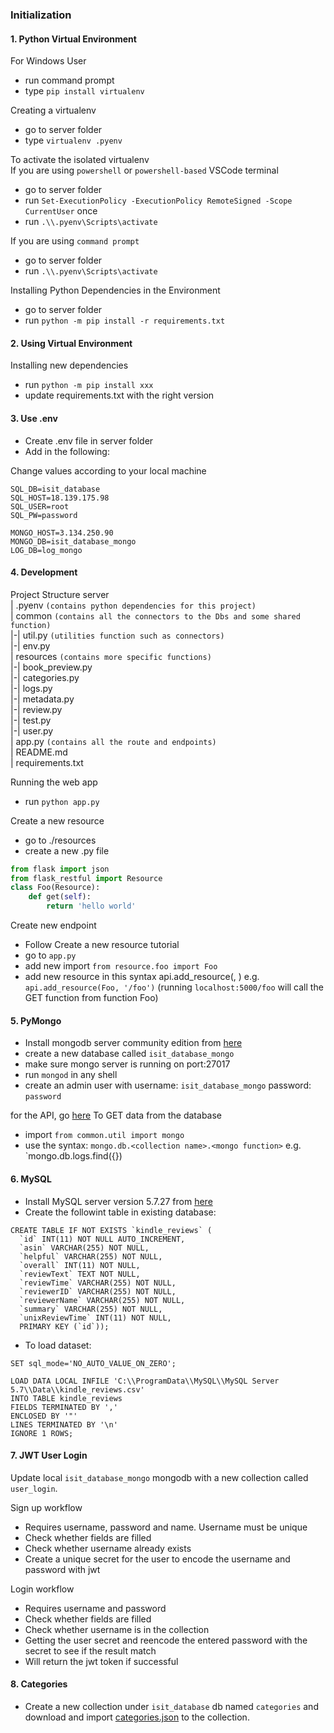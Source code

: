 ### Initialization

#### 1. Python Virtual Environment
For Windows User
- run command prompt
- type `pip install virtualenv`

Creating a virtualenv
- go to server folder
- type `virtualenv .pyenv`

To activate the isolated virtualenv  
If you are using `powershell` or `powershell-based` VSCode terminal
- go to server folder
- run `Set-ExecutionPolicy -ExecutionPolicy RemoteSigned -Scope CurrentUser` once
- run `.\\.pyenv\Scripts\activate`

If you are using `command prompt`
- go to server folder
- run `.\\.pyenv\Scripts\activate`

Installing Python Dependencies in the Environment
- go to server folder
- run `python -m pip install -r requirements.txt`

#### 2. Using Virtual Environment
Installing new dependencies
- run `python -m pip install xxx`
- update requirements.txt with the right version

#### 3. Use .env
- Create .env file in server folder
- Add in the following:

 Change values according to your local machine
```
SQL_DB=isit_database
SQL_HOST=18.139.175.98
SQL_USER=root
SQL_PW=password

MONGO_HOST=3.134.250.90
MONGO_DB=isit_database_mongo
LOG_DB=log_mongo
```

#### 4. Development
Project Structure
server  
| .pyenv `(contains python dependencies for this project)`  
| common `(contains all the connectors to the Dbs and some shared function)`  
|-| util.py `(utilities function such as connectors)`  
|-| env.py  
| resources `(contains more specific functions)`  
|-| book_preview.py  
|-| categories.py  
|-| logs.py  
|-| metadata.py  
|-| review.py  
|-| test.py  
|-| user.py  
| app.py `(contains all the route and endpoints)`  
| README.md  
| requirements.txt

Running the web app
- run `python app.py`

Create a new resource
- go to ./resources
- create a new .py file
```python
from flask import json
from flask_restful import Resource
class Foo(Resource):
    def get(self):
        return 'hello world'
```

Create new endpoint
- Follow Create a new resource tutorial
- go to `app.py`
- add new import `from resource.foo import Foo`
- add new resource in this syntax api.add_resource(<Function name>, <endpoint>) e.g. `api.add_resource(Foo, '/foo')` (running `localhost:5000/foo` will call the GET function from function Foo)

#### 5. PyMongo
- Install mongodb server community edition from [here](https://www.mongodb.com/download-center/community)
- create a new database called `isit_database_mongo`
- make sure mongo server is running on port:27017
- run `mongod` in any shell
- create an admin user with username: `isit_database_mongo` password: `password`

for the API, go [here](https://docs.mongodb.com/manual/reference/method/)
To GET data from the database
- import `from common.util import mongo`
- use the syntax: `mongo.db.<collection name>.<mongo function>` e.g. `mongo.db.logs.find({})

#### 6. MySQL
- Install MySQL server version 5.7.27 from [here](https://dev.mysql.com/downloads/windows/installer/5.7.html)
- Create the followint table in existing database:
```
CREATE TABLE IF NOT EXISTS `kindle_reviews` (
  `id` INT(11) NOT NULL AUTO_INCREMENT,
  `asin` VARCHAR(255) NOT NULL,
  `helpful` VARCHAR(255) NOT NULL,
  `overall` INT(11) NOT NULL,
  `reviewText` TEXT NOT NULL,
  `reviewTime` VARCHAR(255) NOT NULL,
  `reviewerID` VARCHAR(255) NOT NULL,
  `reviewerName` VARCHAR(255) NOT NULL,
  `summary` VARCHAR(255) NOT NULL,
  `unixReviewTime` INT(11) NOT NULL,
  PRIMARY KEY (`id`));

```
- To load dataset:
```
SET sql_mode='NO_AUTO_VALUE_ON_ZERO';

LOAD DATA LOCAL INFILE 'C:\\ProgramData\\MySQL\\MySQL Server 5.7\\Data\\kindle_reviews.csv' 
INTO TABLE kindle_reviews
FIELDS TERMINATED BY ',' 
ENCLOSED BY '"'
LINES TERMINATED BY '\n'
IGNORE 1 ROWS;

```

#### 7. JWT User Login
Update local `isit_database_mongo` mongodb with a new collection called `user_login`.

Sign up workflow  
- Requires username, password and name. Username must be unique
- Check whether fields are filled
- Check whether username already exists
- Create a unique secret for the user to encode the username and password with jwt

Login workflow
- Requires username and password
- Check whether fields are filled
- Check whether username is in the collection
- Getting the user secret and reencode the entered password with the secret to see if the result match
- Will return the jwt token if successful

#### 8. Categories
- Create a new collection under `isit_database` db named `categories` and download and import 
[categories.json](https://sutdapac-my.sharepoint.com/:f:/g/personal/andre_hadianto_mymail_sutd_edu_sg/Ev8VGVvdq4tMoNijJmy7oSkBE0G-PDxe13UgN70wbY8E5A?e=1CNZZB) to the collection.